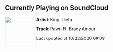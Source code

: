 ## Currently Playing on SoundCloud

[<img align="left" width="100" src="https://i1.sndcdn.com/artworks-000506610612-f5i7q4-t50x50.jpg">](https://soundcloud.com/kingtheta/pawn-ft-brady-amour)

**Artist**: King Theta 

**Track**: Pawn Ft. Brady Amour

Last updated at 10/22/2020 09:08
